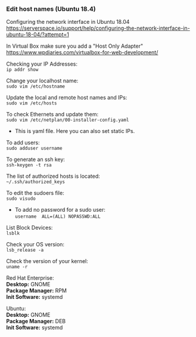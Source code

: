### Edit host names (Ubuntu 18.4)
Configuring the network interface in Ubuntu 18.04
https://serverspace.io/support/help/configuring-the-network-interface-in-ubuntu-18-04/?attempt=1

In Virtual Box make sure you add a "Host Only Adapter"
https://www.wpdiaries.com/virtualbox-for-web-development/

Checking your IP Addresses:<br>
``ip addr show``<br>

Change your localhost name:<br>
``sudo vim /etc/hostname``<br>

Update the local and remote host names and IPs:<br>
``sudo vim /etc/hosts``<br>

To check Ethernets and update them:<br>
``sudo vim /etc/netplan/00-installer-config.yaml``<br>
* This is yaml file. Here you can also set static IPs.<br>

To add users:<br>
``sudo adduser username``<br>

To generate an ssh key:<br>
``ssh-keygen -t rsa``<br>

The list of authorized hosts is located:<br>
``~/.ssh/authorized_keys``<br>

To edit the sudoers file:<br>
``sudo visudo``<br>
* To add no password for a sudo user:<br>
``username  ALL=(ALL) NOPASSWD:ALL``<br>

List Block Devices:<br>
``lsblk``<br>

Check your OS version:<br>
``lsb_release -a``<br>

Check the version of your kernel:<br>
``uname -r``

Red Hat Enterprise:<br>
**Desktop:** GNOME<br>
**Package Manager:** RPM<br>
**Init Software:** systemd<br>

Ubuntu:<br>
**Desktop:** GNOME<br>
**Package Manager:** DEB<br>
**Init Software:** systemd<br>

